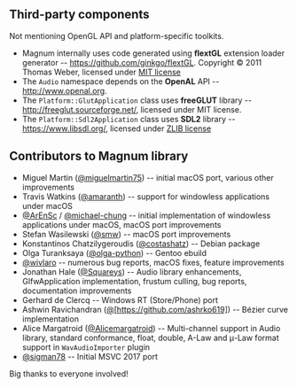 Third-party components
----------------------

Not mentioning OpenGL API and platform-specific toolkits.

*   Magnum internally uses code generated using **flextGL** extension loader
    generator -- https://github.com/ginkgo/flextGL. Copyright © 2011 Thomas
    Weber, licensed under [MIT license](https://raw.githubusercontent.com/ginkgo/flextGL/master/COPYING)
*   The `Audio` namespace depends on the **OpenAL** API --
    http://www.openal.org.
*   The `Platform::GlutApplication` class uses **freeGLUT** library --
    http://freeglut.sourceforge.net/, licensed under MIT license.
*   The `Platform::Sdl2Application` class uses **SDL2** library --
    https://www.libsdl.org/, licensed under [ZLIB license](http://www.gzip.org/zlib/zlib_license.html)

Contributors to Magnum library
------------------------------

*   Miguel Martin ([@miguelmartin75](https://github.com/miguelmartin75)) --
    initial macOS port, various other improvements
*   Travis Watkins ([@amaranth](https://github.com/amaranth)) -- support for
    windowless applications under macOS
*   [@ArEnSc](https://github.com/ArEnSc) / [@michael-chung](https://github.com/michael-chung) --
    initial implementation of windowless applications under macOS, macOS
    port improvements
*   Stefan Wasilewski ([@smw](https://github.com/smw)) -- macOS port
    improvements
*   Konstantinos Chatzilygeroudis ([@costashatz](https://github.com/costashatz)) --
    Debian package
*   Olga Turanksaya ([@olga-python](https://github.com/olga-python)) -- Gentoo
    ebuild
*   [@wivlaro](https://github.com/wivlaro) -- numerous bug reports, macOS
    fixes, feature improvements
*   Jonathan Hale ([@Squareys](https://github.com/Squareys)) -- Audio library
    enhancements, GlfwApplication implementation, frustum culling, bug reports,
    documentation improvements
*   Gerhard de Clercq -- Windows RT (Store/Phone) port
*   Ashwin Ravichandran ([@](ashrko619)[https://github.com/ashrko619]) --
    Bézier curve implementation
*   Alice Margatroid ([@Alicemargatroid](https://github.com/Alicemargatroid)) --
    Multi-channel support in Audio library, standard conformance, float,
    double, A-Law and μ-Law format support in `WavAudioImporter` plugin
*   [@sigman78](https://github.com/sigman78) -- Initial MSVC 2017 port

Big thanks to everyone involved!
